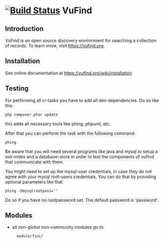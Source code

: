 [![Build Status](https://travis-ci.org/vufind-org/vufind.svg?branch=master)](https://travis-ci.org/vufind-org/vufind)
VuFind
======

Introduction
------------
VuFind is an open source discovery environment for searching a collection of
records.  To learn more, visit https://vufind.org.

Installation
------------

See online documentation at https://vufind.org/wiki/installation

Testing
-------

For performing all ci-tasks you have to add all dev-dependencies. Do so like this

    php composer.phar update

this adds all necessary tools like phing, phpunit, etc.

After that you can perform the task with the following command:

    phing

Be aware that you will need several programs like java and mysql to setup a solr-index and a database-store in order to
test the components of vufind that communicate with them.

You might need to set up the mysql-user credentials, in case they do not agree with your mysql root-users credentials.
You can do that by providing optional parameters like that

    phing -Dmysqlrootpass=''

Do so if you have no rootpassword set. The default password is 'password'.

Modules
-------

* all non-global non-community modules go to

        module/finc/
